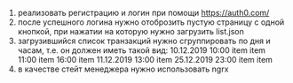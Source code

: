 1) реализовать регистрацию и логин при помощи https://auth0.com/
2) после успешного логина нужно отоброзить пустую страницу с одной кнопкой, при нажатии на которую нужно загрузить list.json
3) загрузившийся список транзакций нужно сгруппировать по дня и часам, т.е. он должен иметь такой вид:
10.12.2019
 10:00
  item
  item
 11:00
  item
 16:00
  item
11.12.2019
 13:00
  item
25.12.2019
 23:00
  item
  item
4) в качестве стейт менеджера нужно использовать ngrx
